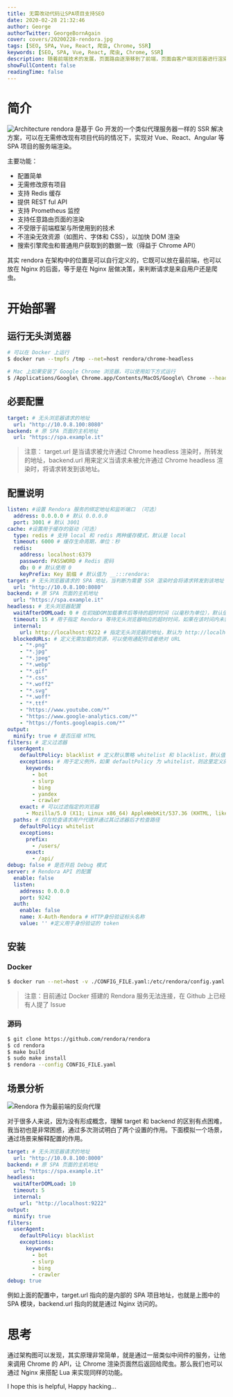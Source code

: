```yaml
---
title: 无需改动代码让SPA项目支持SEO
date: 2020-02-28 21:32:46
author: George
authorTwitter: GeorgeBornAgain
cover: covers/20200228-rendora.jpg
tags: [SEO, SPA, Vue, React, 爬虫, Chrome, SSR]
keywords: [SEO, SPA, Vue, React, 爬虫, Chrome, SSR]
description: 随着前端技术的发展，页面路由逐渐移到了前端，页面由客户端浏览器进行渲染。项目创立之初可能没考虑到 SEO，后期需要对项目做侵入式修改，这个开源项目，正是为了解决这一问题而诞生的。
showFullContent: false
readingTime: false
---
```


# 简介

![Architecture](/article/20200228-rendora-architecture.png)
rendora 是基于 Go 开发的一个类似代理服务器一样的 SSR 解决方案，可以在无需修改现有项目代码的情况下，实现对 Vue、React、Angular 等 SPA 项目的服务端渲染。

主要功能：
* 配置简单
* 无需修改原有项目
* 支持 Redis 缓存
* 提供 REST ful API
* 支持 Prometheus 监控
* 支持任意路由页面的渲染
* 不受限于前端框架与所使用到的技术
* 不渲染无效资源（如图片、字体和 CSS），以加快 DOM 渲染
* 搜索引擎爬虫和普通用户获取到的数据一致（得益于 Chrome API）

其实 rendora 在架构中的位置是可以自行定义的，它既可以放在最前端，也可以放在 Nginx 的后面，等于是在 Nginx 层做决策，来判断请求是来自用户还是爬虫。

# 开始部署

## 运行无头浏览器

```bash
# 可以在 Docker 上运行
$ docker run --tmpfs /tmp --net=host rendora/chrome-headless

# Mac 上如果安装了 Google Chrome 浏览器，可以使用如下方式运行
$ /Applications/Google\ Chrome.app/Contents/MacOS/Google\ Chrome --headless --remote-debugging-port=9222
```

## 必要配置

```yaml
target: # 无头浏览器请求的地址
  url: "http://10.0.8.100:8080" 
backend: # 原 SPA 页面的主机地址
  url: "https://spa.example.it"
```

> 注意： target.url 是当请求被允许通过 Chrome headless 渲染时，所转发的地址，backend.url 用来定义当请求未被允许通过 Chrome headless 渲染时，将请求转发到该地址。

## 配置说明

```yaml
listen: #设置 Rendora 服务的绑定地址和监听端口 （可选）
  address: 0.0.0.0 # 默认 0.0.0.0
  port: 3001 # 默认 3001
cache: #设置用于缓存的驱动（可选）
  type: redis # 支持 local 和 redis 两种缓存模式，默认是 local
  timeout: 6000 # 缓存生命周期，单位：秒
  redis:
    address: localhost:6379
    password: PASSWORD # Redis 密码
    db: 0 # 默认使用 0
    keyPrefix: Key 前缀 # 默认值为 __:::rendora:
target: # 无头浏览器请求的 SPA 地址，当判断为需要 SSR 渲染时会将请求转发到该地址
  url: "http://10.0.8.100:8080" 
backend: # 原 SPA 页面的主机地址
  url: "https://spa.example.it"
headless: # 无头浏览器配置
  waitAfterDOMLoad: 0 # 在初始DOM加载事件后等待的超时时间（以毫秒为单位），默认值为 0
  timeout: 15 # 用于指定 Rendora 等待无头浏览器响应的超时时间，如果在该时间内未获得无头浏览器的响应，则会向客户端返回 500 状态码，默认值 15
  internal: 
    url: http://localhost:9222 # 指定无头浏览器的地址，默认为 http://localhost:9222
  blockedURLs: # 定义无需加载的资源，可以使用通配符或者绝对 URL
    - "*.png"
    - "*.jpg"
    - "*.jpeg"
    - "*.webp"
    - "*.gif"
    - "*.css"
    - "*.woff2"
    - "*.svg"
    - "*.woff"
    - "*.ttf"
    - "https://www.youtube.com/*"
    - "https://www.google-analytics.com/*"
    - "https://fonts.googleapis.com/*"
output:
  minify: true # 是否压缩 HTML
filters: # 定义过滤器
  userAgent:
    defaultPolicy: blacklist # 定义默认策略 whitelist 和 blacklist，默认值为 blacklist
    exceptions: # 用于定义例外，如果 defaultPolicy 为 whitelist，则这里定义的将会是 blacklist
      keywords:
        - bot
        - slurp
        - bing
        - yandex
        - crawler
    exact: # 可以过滤指定的浏览器
      - Mozilla/5.0 (X11; Linux x86_64) AppleWebKit/537.36 (KHTML, like Gecko) Chrome/70.0.3538.67 Safari/537.36
  paths: # 仅在检查请求用户代理并通过其过滤器后才检查路径
    defaultPolicy: whitelist
    exceptions:
      prefix:
        - /users/
      exact:
        - /api/
debug: false # 是否开启 Debug 模式
server: # Rendora API 的配置
  enable: false
  listen: 
    address: 0.0.0.0
    port: 9242
  auth:
    enable: false
    name: X-Auth-Rendora # HTTP身份验证标头名称
    value: '' #定义用于身份验证的 token
```

## 安装 

### Docker

```bash
$ docker run --net=host -v ./CONFIG_FILE.yaml:/etc/rendora/config.yaml rendora/rendora
```

> 注意：目前通过 Docker 搭建的 Rendora 服务无法连接，在 Github 上已经有人提了 Issue

### 源码

```bash
$ git clone https://github.com/rendora/rendora
$ cd rendora
$ make build
$ sudo make install
$ rendora --config CONFIG_FILE.yaml
```

## 场景分析

![Rendora 作为最前端的反向代理](/article/20200228-rendora-proxy.png)

对于很多人来说，因为没有形成概念，理解 target 和 backend 的区别有点困难，我当初也是非常困惑，通过多次测试明白了两个设置的作用。下面模拟一个场景，通过场景来解释配置的作用。

```yaml
target: # 无头浏览器请求的地址
  url: "http://10.0.8.100:8000" 
backend: # 原 SPA 页面的主机地址
  url: "https://spa.example.it"
headless:
  waitAfterDOMLoad: 10
  timeout: 5
  internal:
    url: "http://localhost:9222"
output:
  minify: true
filters:
  userAgent:
    defaultPolicy: blacklist
    exceptions:
      keywords:
        - bot
        - slurp
        - bing
        - crawler
debug: true
```

例如上面的配置中，target.url 指向的是内部的 SPA 项目地址，也就是上图中的 SPA 模块，backend.url 指向的就是通过 Nginx 访问的。

# 思考

通过架构图可以发现，其实原理非常简单，就是通过一层类似中间件的服务，让他来调用 Chrome 的 API，让 Chrome 渲染页面然后返回给爬虫。那么我们也可以通过 Nginx 来搭配 Lua 来实现同样的功能。

I hope this is helpful, Happy hacking...